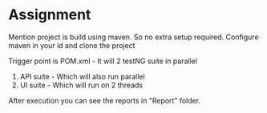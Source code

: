 # Assignment

Mention project is build using maven. So no extra setup required.
Configure maven in your id and clone the project 

Trigger point is POM.xml - It will 2 testNG suite in parallel

1. API suite - Which will also run parallel
2. UI suite - Which will run on 2 threads

After execution you can see the reports in "Report" folder.
